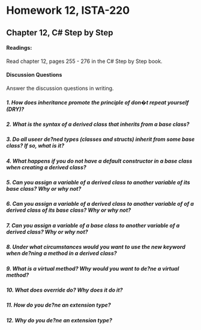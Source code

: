 # Homework 12, ISTA-220
## Chapter 12, C# Step by Step

#### Readings:
Read chapter 12, pages 255 - 276 in the C# Step by Step book.
#### Discussion Questions
Answer the discussion questions in writing.

##### 1. How does inheritance promote the principle of don�t repeat yourself (DRY)?


##### 2. What is the syntax of a derived class that inherits from a base class?


##### 3. Do all useer de?ned types (classes and structs) inherit from some base class? If so, what is it?


##### 4. What happens if you do not have a default constructor in a base class when creating a derived class?


##### 5. Can you assign a variable of a derived class to another variable of its base class? Why or why not?


##### 6. Can you assign a variable of a derived class to another variable of of a derived class of its base class? Why or why not?


##### 7. Can you assign a variable of a base class to another variable of a derived class? Why or why not?


##### 8. Under what circumstances would you want to use the new keyword when de?ning a method in a derived class?


##### 9. What is a virtual method? Why would you want to de?ne a virtual method?


##### 10. What does override do? Why does it do it?


##### 11. How do you de?ne an extension type?


##### 12. Why do you de?ne an extension type?
